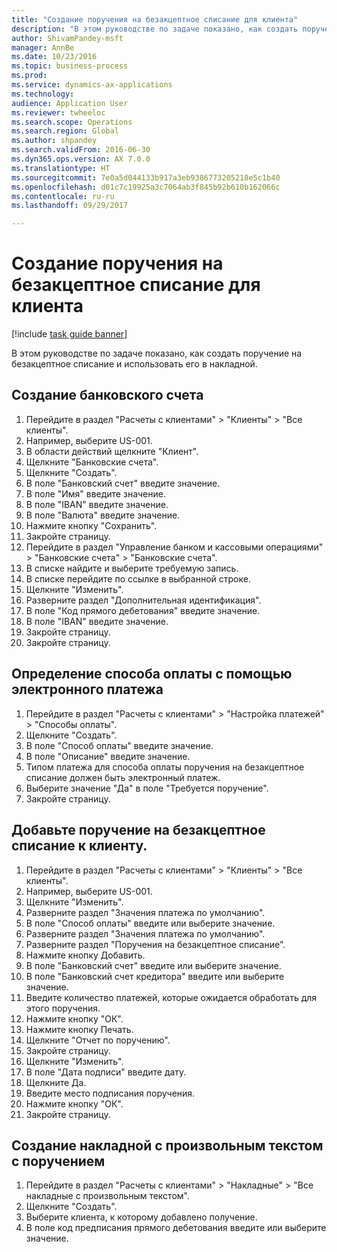 ```yaml
--- 
title: "Создание поручения на безакцептное списание для клиента"
description: "В этом руководстве по задаче показано, как создать поручение на безакцептное списание и использовать его в накладной."
author: ShivamPandey-msft
manager: AnnBe
ms.date: 10/23/2016
ms.topic: business-process
ms.prod: 
ms.service: dynamics-ax-applications
ms.technology: 
audience: Application User
ms.reviewer: twheeloc
ms.search.scope: Operations
ms.search.region: Global
ms.author: shpandey
ms.search.validFrom: 2016-06-30
ms.dyn365.ops.version: AX 7.0.0
ms.translationtype: HT
ms.sourcegitcommit: 7e0a5d044133b917a3eb9386773205218e5c1b40
ms.openlocfilehash: d01c7c19925a3c7064ab3f845b92b610b162066c
ms.contentlocale: ru-ru
ms.lasthandoff: 09/29/2017

---
```

# <a name="create-a-direct-debit-mandate-for-a-customer"></a>Создание поручения на безакцептное списание для клиента

[!include [task guide banner](../../includes/task-guide-banner.md)]

В этом руководстве по задаче показано, как создать поручение на безакцептное списание и использовать его в накладной.


## <a name="create-a-bank-account"></a>Создание банковского счета
1. Перейдите в раздел "Расчеты с клиентами" > "Клиенты" > "Все клиенты".
2. Например, выберите US-001.
3. В области действий щелкните "Клиент".
4. Щелкните "Банковские счета".
5. Щелкните "Создать".
6. В поле "Банковский счет" введите значение.
7. В поле "Имя" введите значение.
8. В поле "IBAN" введите значение.
9. В поле "Валюта" введите значение.
10. Нажмите кнопку "Сохранить".
11. Закройте страницу.
12. Перейдите в раздел "Управление банком и кассовыми операциями" > "Банковские счета" > "Банковские счета".
13. В списке найдите и выберите требуемую запись.
14. В списке перейдите по ссылке в выбранной строке.
15. Щелкните "Изменить".
16. Разверните раздел "Дополнительная идентификация".
17. В поле "Код прямого дебетования" введите значение.
18. В поле "IBAN" введите значение.
19. Закройте страницу.
20. Закройте страницу.

## <a name="define-the-electronic-payment-method"></a>Определение способа оплаты с помощью электронного платежа
1. Перейдите в раздел "Расчеты с клиентами" > "Настройка платежей" > "Способы оплаты".
2. Щелкните "Создать".
3. В поле "Способ оплаты" введите значение.
4. В поле "Описание" введите значение.
5. Типом платежа для способа оплаты поручения на безакцептное списание должен быть электронный платеж.
6. Выберите значение "Да" в поле "Требуется поручение".
7. Закройте страницу.

## <a name="add-a-direct-debit-mandate-to-a-customer"></a>Добавьте поручение на безакцептное списание к клиенту.
1. Перейдите в раздел "Расчеты с клиентами" > "Клиенты" > "Все клиенты".
2. Например, выберите US-001.
3. Щелкните "Изменить".
4. Разверните раздел "Значения платежа по умолчанию".
5. В поле "Способ оплаты" введите или выберите значение.
6. Разверните раздел "Значения платежа по умолчанию".
7. Разверните раздел "Поручения на безакцептное списание".
8. Нажмите кнопку Добавить.
9. В поле "Банковский счет" введите или выберите значение.
10. В поле "Банковский счет кредитора" введите или выберите значение.
11. Введите количество платежей, которые ожидается обработать для этого поручения.
12. Нажмите кнопку "OК".
13. Нажмите кнопку Печать.
14. Щелкните "Отчет по поручению".
15. Закройте страницу.
16. Щелкните "Изменить".
17. В поле "Дата подписи" введите дату.
18. Щелкните Да.
19. Введите место подписания поручения.
20. Нажмите кнопку "OК".
21. Закройте страницу.

## <a name="create-a-free-text-invoice-with-mandate"></a>Создание накладной с произвольным текстом с поручением
1. Перейдите в раздел "Расчеты с клиентами" > "Накладные" > "Все накладные с произвольным текстом".
2. Щелкните "Создать".
3. Выберите клиента, к которому добавлено получение.
4. В поле код предписания прямого дебетования введите или выберите значение.


